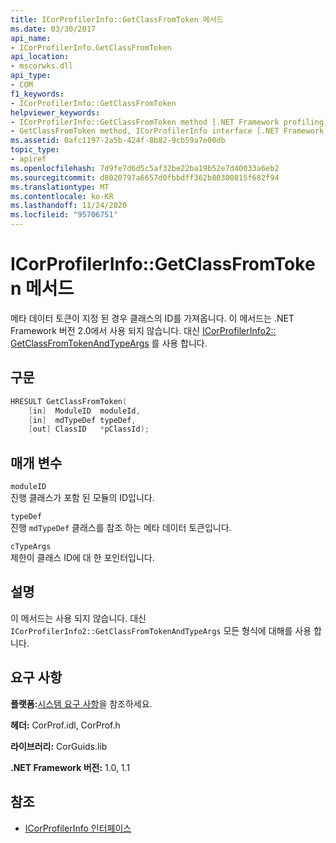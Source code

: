 ```yaml
---
title: ICorProfilerInfo::GetClassFromToken 메서드
ms.date: 03/30/2017
api_name:
- ICorProfilerInfo.GetClassFromToken
api_location:
- mscorwks.dll
api_type:
- COM
f1_keywords:
- ICorProfilerInfo::GetClassFromToken
helpviewer_keywords:
- ICorProfilerInfo::GetClassFromToken method [.NET Framework profiling]
- GetClassFromToken method, ICorProfilerInfo interface [.NET Framework profiling]
ms.assetid: 0afc1197-2a5b-424f-8b82-9cb59a7e00db
topic_type:
- apiref
ms.openlocfilehash: 7d9fe7d6d5c5af32be22ba19b52e7d40033a6eb2
ms.sourcegitcommit: d8020797a6657d0fbbdff362b80300815f682f94
ms.translationtype: MT
ms.contentlocale: ko-KR
ms.lasthandoff: 11/24/2020
ms.locfileid: "95706751"
---
```

# <a name="icorprofilerinfogetclassfromtoken-method"></a>ICorProfilerInfo::GetClassFromToken 메서드

메타 데이터 토큰이 지정 된 경우 클래스의 ID를 가져옵니다. 이 메서드는 .NET Framework 버전 2.0에서 사용 되지 않습니다. 대신 [ICorProfilerInfo2:: GetClassFromTokenAndTypeArgs](icorprofilerinfo2-getclassfromtokenandtypeargs-method.md) 를 사용 합니다.  
  
## <a name="syntax"></a>구문  
  
```cpp  
HRESULT GetClassFromToken(  
    [in]  ModuleID  moduleId,  
    [in]  mdTypeDef typeDef,  
    [out] ClassID   *pClassId);  
```  
  
## <a name="parameters"></a>매개 변수  

 `moduleID`  
 진행 클래스가 포함 된 모듈의 ID입니다.  
  
 `typeDef`  
 진행 `mdTypeDef` 클래스를 참조 하는 메타 데이터 토큰입니다.  
  
 `cTypeArgs`  
 제한이 클래스 ID에 대 한 포인터입니다.  
  
## <a name="remarks"></a>설명  

 이 메서드는 사용 되지 않습니다. 대신 `ICorProfilerInfo2::GetClassFromTokenAndTypeArgs` 모든 형식에 대해를 사용 합니다.  
  
## <a name="requirements"></a>요구 사항  

 **플랫폼:**[시스템 요구 사항](../../get-started/system-requirements.md)을 참조하세요.  
  
 **헤더:** CorProf.idl, CorProf.h  
  
 **라이브러리:** CorGuids.lib  
  
 **.NET Framework 버전:** 1.0, 1.1  
  
## <a name="see-also"></a>참조

- [ICorProfilerInfo 인터페이스](icorprofilerinfo-interface.md)
